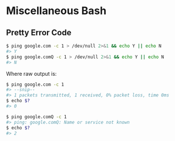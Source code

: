# Miscellaneous Bash

## Pretty Error Code

```sh
$ ping google.com -c 1 > /dev/null 2>&1 && echo Y || echo N
#> Y
$ ping google.comQ -c 1 > /dev/null 2>&1 && echo Y || echo N
#> N
```

Where raw output is:

```sh
$ ping google.com -c 1
#> --snip--
#> 1 packets transmitted, 1 received, 0% packet loss, time 0ms
$ echo $?
#> 0

$ ping google.comQ -c 1
#> ping: google.comQ: Name or service not known
$ echo $?
#> 2
```


